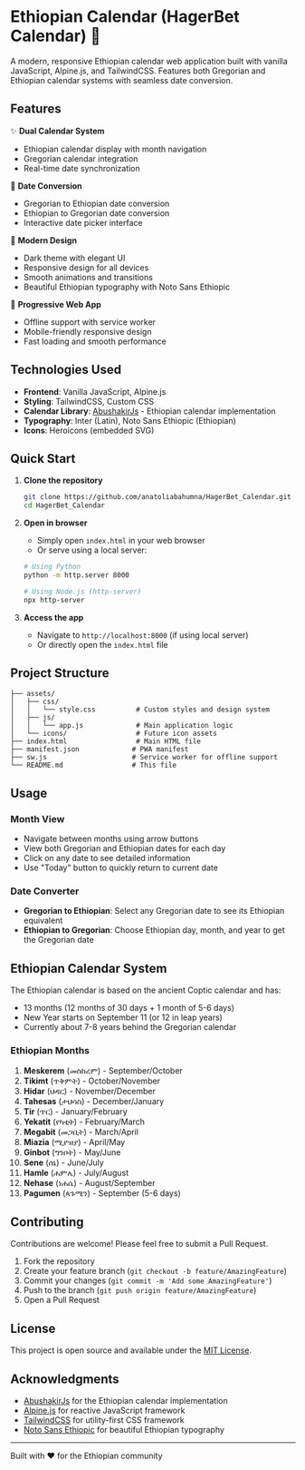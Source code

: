 # Ethiopian Calendar (HagerBet Calendar) 📅

A modern, responsive Ethiopian calendar web application built with vanilla JavaScript, Alpine.js, and TailwindCSS. Features both Gregorian and Ethiopian calendar systems with seamless date conversion.

## Features

✨ **Dual Calendar System**
- Ethiopian calendar display with month navigation
- Gregorian calendar integration
- Real-time date synchronization

🔄 **Date Conversion**
- Gregorian to Ethiopian date conversion
- Ethiopian to Gregorian date conversion
- Interactive date picker interface

🎨 **Modern Design**
- Dark theme with elegant UI
- Responsive design for all devices
- Smooth animations and transitions
- Beautiful Ethiopian typography with Noto Sans Ethiopic

📱 **Progressive Web App**
- Offline support with service worker
- Mobile-friendly responsive design
- Fast loading and smooth performance

## Technologies Used

- **Frontend**: Vanilla JavaScript, Alpine.js
- **Styling**: TailwindCSS, Custom CSS
- **Calendar Library**: [AbushakirJs](https://github.com/Nabute/AbushakirJs) - Ethiopian calendar implementation
- **Typography**: Inter (Latin), Noto Sans Ethiopic (Ethiopian)
- **Icons**: Heroicons (embedded SVG)

## Quick Start

1. **Clone the repository**
   ```bash
   git clone https://github.com/anatoliabahumna/HagerBet_Calendar.git
   cd HagerBet_Calendar
   ```

2. **Open in browser**
   - Simply open `index.html` in your web browser
   - Or serve using a local server:
   ```bash
   # Using Python
   python -m http.server 8000
   
   # Using Node.js (http-server)
   npx http-server
   ```

3. **Access the app**
   - Navigate to `http://localhost:8000` (if using local server)
   - Or directly open the `index.html` file

## Project Structure

```
├── assets/
│   ├── css/
│   │   └── style.css          # Custom styles and design system
│   ├── js/
│   │   └── app.js             # Main application logic
│   └── icons/                 # Future icon assets
├── index.html                 # Main HTML file
├── manifest.json             # PWA manifest
├── sw.js                     # Service worker for offline support
└── README.md                 # This file
```

## Usage

### Month View
- Navigate between months using arrow buttons
- View both Gregorian and Ethiopian dates for each day
- Click on any date to see detailed information
- Use "Today" button to quickly return to current date

### Date Converter
- **Gregorian to Ethiopian**: Select any Gregorian date to see its Ethiopian equivalent
- **Ethiopian to Gregorian**: Choose Ethiopian day, month, and year to get the Gregorian date

## Ethiopian Calendar System

The Ethiopian calendar is based on the ancient Coptic calendar and has:
- 13 months (12 months of 30 days + 1 month of 5-6 days)
- New Year starts on September 11 (or 12 in leap years)
- Currently about 7-8 years behind the Gregorian calendar

### Ethiopian Months
1. **Meskerem** (መስከረም) - September/October
2. **Tikimt** (ጥቅምት) - October/November
3. **Hidar** (ህዳር) - November/December
4. **Tahesas** (ታህሳስ) - December/January
5. **Tir** (ጥር) - January/February
6. **Yekatit** (የካቲት) - February/March
7. **Megabit** (መጋቢት) - March/April
8. **Miazia** (ሚያዝያ) - April/May
9. **Ginbot** (ግንቦት) - May/June
10. **Sene** (ሰኔ) - June/July
11. **Hamle** (ሐምሌ) - July/August
12. **Nehase** (ነሐሴ) - August/September
13. **Pagumen** (ጳጉሜን) - September (5-6 days)

## Contributing

Contributions are welcome! Please feel free to submit a Pull Request.

1. Fork the repository
2. Create your feature branch (`git checkout -b feature/AmazingFeature`)
3. Commit your changes (`git commit -m 'Add some AmazingFeature'`)
4. Push to the branch (`git push origin feature/AmazingFeature`)
5. Open a Pull Request

## License

This project is open source and available under the [MIT License](LICENSE).

## Acknowledgments

- [AbushakirJs](https://github.com/Nabute/AbushakirJs) for the Ethiopian calendar implementation
- [Alpine.js](https://alpinejs.dev/) for reactive JavaScript framework
- [TailwindCSS](https://tailwindcss.com/) for utility-first CSS framework
- [Noto Sans Ethiopic](https://fonts.google.com/noto/specimen/Noto+Sans+Ethiopic) for beautiful Ethiopian typography

---

Built with ❤️ for the Ethiopian community 